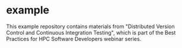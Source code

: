 # example

This example repository contains materials from "Distributed Version Control and Continuous Integration Testing", 
which is part of the Best Practices for HPC Software Developers webinar series.
